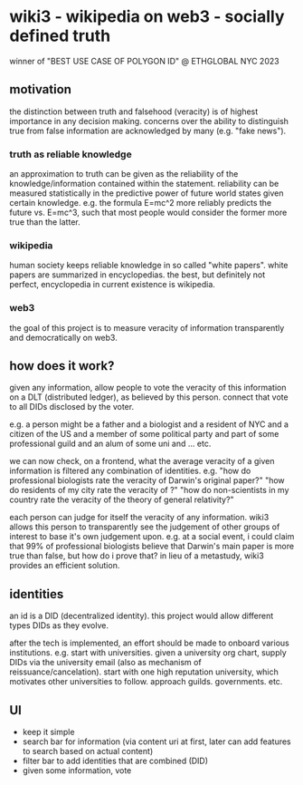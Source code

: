# wiki3 - wikipedia on web3 - socially defined truth

winner of "BEST USE CASE OF POLYGON ID" @ ETHGLOBAL NYC 2023

## motivation

the distinction between truth and falsehood (veracity) is of highest importance in any decision making. concerns over the ability to distinguish true from false information are acknowledged by many (e.g. "fake news").

### truth as reliable knowledge

an approximation to truth can be given as the reliability of the knowledge/information contained within the statement. reliability can be measured statistically in the predictive power of future world states given certain knowledge. e.g. the formula E=mc^2 more reliably predicts the future vs. E=mc^3, such that most people would consider the former more true than the latter.

### wikipedia

human society keeps reliable knowledge in so called "white papers". white papers are summarized in encyclopedias. the best, but definitely not perfect, encyclopedia in current existence is wikipedia.

### web3

the goal of this project is to measure veracity of information transparently and democratically on web3.

## how does it work?

given any information, allow people to vote the veracity of this information on a DLT (distributed ledger), as believed by this person. connect that vote to all DIDs disclosed by the voter.

e.g. a person might be a father and a biologist and a resident of NYC and a citizen of the US and a member of some political party and part of some professional guild and an alum of some uni and ... etc.

we can now check, on a frontend, what the average veracity of a given information is filtered any combination of  identities.
e.g.
"how do professional biologists rate the veracity of Darwin's original paper?"
"how do residents of my city rate the veracity of <some specific tweet>?"
"how do non-scientists in my country rate the veracity of the theory of general relativity?"

each person can judge for itself the veracity of any information. wiki3 allows this person to transparently see the judgement of other groups of interest to base it's own judgement upon. e.g. at a social event, i could claim that 99% of professional biologists believe that Darwin's main paper is more true than false, but how do i prove that? in lieu of a metastudy, wiki3 provides an efficient solution.

## identities

an id is a DID (decentralized identity).
this project would allow different types DIDs as they evolve.

after the tech is implemented, an effort should be made to onboard various institutions. e.g. start with universities. given a university org chart, supply DIDs via the university email (also as mechanism of reissuance/cancelation). start with one high reputation university, which motivates other universities to follow. approach guilds. governments. etc.

## UI

- keep it simple
- search bar for information (via content uri at first, later can add features to search based on actual content)
- filter bar to add identities that are combined (DID)
- given some information, vote
